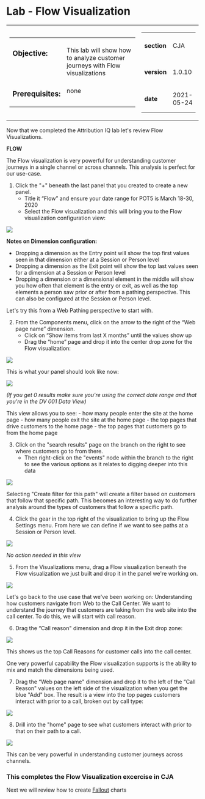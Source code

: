 Lab  - Flow Visualization
==========
<table style="border-collapse: collapse; border: none;" class="tab" cellspacing="0" cellpadding="0">

<tr style="border: none;">

<div align="left">
<td width="600" style="border: none;">
<table>
<tbody valign="top">
      <tr width="500">
            <td valign="top"><h3>Objective:</h3></td>
            <td valign="top"><br>This lab will show how to analyze customer journeys with Flow visualizations
            </td>
     </tr>
     <tr width="500">
           <td valign="top"><h3>Prerequisites:</h3></td>
           <td valign="top"><br>none
           </td>
     </tr>
</tbody>
</table>
</td>
</div>

<div align="right">
<td style="border: none;" valign="top">

<table>
<tbody valign="top">
      <tr>
            <td valign="middle" height="70"><b>section</b></td>
            <td valign="middle" height="70">CJA</td>
      </tr>
      <tr>
            <td valign="middle" height="70"><b>version</b></td>
            <td valign="middle" height="70">1.0.10</td>
      </tr>
      <tr>
            <td valign="middle" height="70"><b>date</b></td>
            <td valign="middle" height="70">2021-05-24</td>
      </tr>
</tbody>
</table>
</td>
</div>

</tr>
</table>

Now that we completed the Attribution IQ lab let's review Flow Visualizations.

**FLOW**

The Flow visualization is very powerful for understanding customer journeys in a single channel or across channels. This analysis is perfect for our use-case.

1. Click the "+" beneath the last panel that you created to create a new panel.
      - Title it “Flow” and ensure your date range for POT5 is March 18-30, 2020
      - Select the Flow visualization and this will bring you to the Flow visualization configuration view:

<kbd><img src="./images/CJA-flow-dimensionconfig.png"  /></kbd>

**Notes on Dimension configuration:** 
- Dropping a dimension as the Entry point will show the top first values seen in that dimension either at a Session or Person level
- Dropping a dimension as the Exit point will show the top last values seen for a dimension at a Session or Person level
- Dropping a dimension or a dimensional element in the middle will show you how often that element is the entry or exit, as well as the top elements a person saw prior or after from a pathing perspective. This can also be configured at the Session or Person level.

Let's try this from a Web Pathing perspective to start with.

2. From the Components menu, click on the arrow to the right of the “Web page name” dimension.
      - Click on “Show items from last X months” until the values show up
      - Drag the “home” page and drop it into the center drop zone for the Flow visualization:

<kbd><img src="./images/CJA-flow-config-addhomepage.png"  /></kbd>

This is what your panel should look like now:

<kbd><img src="./images/CJA-flow-homepageflow.png"  /></kbd>

_(If you get 0 results make sure you're using the correct date range and that you're in the DV 001 Data View)_

This view allows you to see:
      - how many people enter the site at the home page 
      - how many people exit the site at the home page 
      - the top pages that drive customers to the home page
      - the top pages that customers go to from the home page

3. Click on the "search results" page on the branch on the right to see where customers go to from there.
      - Then right-click on the "events" node within the branch to the right to see the various options as it relates to digging deeper into this data

<kbd><img src="./images/CJA-flow-homepage-searchresults.png"  /></kbd>

   Selecting "Create filter for this path" will create a filter based on customers that follow that specific path. This becomes an interesting way to do further analysis around the types of customers that follow a specific path.

4. Click the gear in the top right of the visualization to bring up the Flow Settings menu. From here we can define if we want to see paths at a Session or Person level.

<kbd><img src="./images/CJA-flow-settingsmenu.png"  /></kbd>

_No action needed in this view_

5. From the Visualizations menu, drag a Flow visualization beneath the Flow visualization we just built and drop it in the panel we're working on.

<kbd><img src="./images/CJA-flow-addanotherflow.png"  /></kbd>

Let's go back to the use case that we've been working on: Understanding how customers navigate from Web to the Call Center. We want to understand the journey that customers are taking from the web site into the call center. To do this, we will start with call reason.

6. Drag the “Call reason" dimension and drop it in the Exit drop zone:

<kbd><img src="./images/CJA-flow-callreason-exitflow.png"  /></kbd>

  This shows us the top Call Reasons for customer calls into the call center.

One very powerful capability the Flow visualization supports is the ability to mix and match the dimensions being used.

7. Drag the “Web page name" dimension and drop it to the left of the “Call Reason" values on the left side of the visualization when you get the blue "Add" box.
The result is a view into the top pages customers interact with prior to a call, broken out by call type:

<kbd><img src="./images/CJA-flow-callreason-pagename.png"  /></kbd>

8. Drill into the "home" page to see what customers interact with prior to that on their path to a call.

<kbd><img src="./images/CJA-flow-callreason-pagename-priorpages.png"  /></kbd>

This can be very powerful in understanding customer journeys across channels.


### This completes the Flow Visualization excercise in CJA
Next we will review how to create [Fallout](https://github.com/adobe/AEP-Hands-on-Labs/blob/master/labs/retail/Foundations/CJA-Fallout.md) charts

